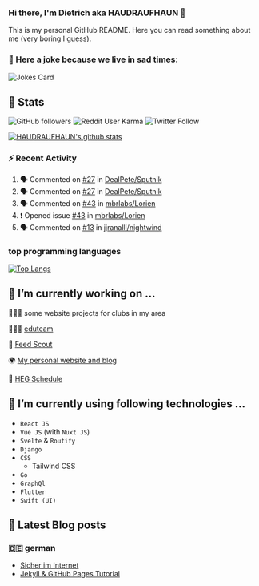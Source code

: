 ### Hi there, I'm Dietrich aka HAUDRAUFHAUN 👋

This is my personal GitHub README. Here you can read something about me (very boring I guess).

### 🤡 Here a joke because we live in sad times:
![Jokes Card](https://readme-jokes.vercel.app/api)

## :rocket: Stats

 ![GitHub followers](https://img.shields.io/github/followers/HAUDRAUFHAUN?label=GitHub-Followers&logo=GitHub&style=for-the-badge) ![Reddit User Karma](https://img.shields.io/reddit/user-karma/combined/haudraufhaun?logo=reddit&style=for-the-badge) ![Twitter Follow](https://img.shields.io/twitter/follow/haudraufhaun1?color=%231da1f2&logo=twitter&logoColor=%231da1f2&style=for-the-badge)
  
[![HAUDRAUFHAUN's github stats](https://github-readme-stats.vercel.app/api?username=HAUDRAUFHAUN&show_icons=true&theme=dracula&hide_border=true)](https://github.com/anuraghazra/github-readme-stats)

### ⚡ Recent Activity

<!--START_SECTION:activity-->
1. 🗣 Commented on [#27](https://github.com/DealPete/Sputnik/issues/27) in [DealPete/Sputnik](https://github.com/DealPete/Sputnik)
2. 🗣 Commented on [#27](https://github.com/DealPete/Sputnik/issues/27) in [DealPete/Sputnik](https://github.com/DealPete/Sputnik)
3. 🗣 Commented on [#43](https://github.com/mbrlabs/Lorien/issues/43) in [mbrlabs/Lorien](https://github.com/mbrlabs/Lorien)
4. ❗️ Opened issue [#43](https://github.com/mbrlabs/Lorien/issues/43) in [mbrlabs/Lorien](https://github.com/mbrlabs/Lorien)
5. 🗣 Commented on [#13](https://github.com/jjranalli/nightwind/issues/13) in [jjranalli/nightwind](https://github.com/jjranalli/nightwind)
<!--END_SECTION:activity-->

### top programming languages
[![Top Langs](https://github-readme-stats.vercel.app/api/top-langs/?username=HAUDRAUFHAUN&theme=dracula&hide_border=true)](https://github.com/anuraghazra/github-readme-stats)

## 🔭 I’m currently working on ...

👨🏻‍💼 some website projects for clubs in my area

👨🏻‍🏫 <a href="https://github.com/HAUDRAUFHAUN/eduteam">eduteam</a>

📰 [Feed Scout](https://github.com/HAUDRAUFHAUN/feed-scout)

🌍 <a href="https://haudraufhauns.vercel.app/">My personal website and blog</a>

🏫 [HEG Schedule](https://github.com/HAUDRAUFHAUN/HEG-Schedule)


## 🌱 I’m currently using following technologies ...

- `React JS` 
- `Vue JS` (with `Nuxt JS`)
- `Svelte` & `Routify`
- `Django`
- `CSS`
  - Tailwind CSS
- `Go`
- `GraphQl`
- `Flutter`
- `Swift (UI)`

## 📕 Latest Blog posts 

### 🇩🇪 german

<!-- BLOG-POST-LIST:START -->
- [Sicher im Internet](https://haudraufhauns.vercel.app/blog/sicher-im-internet)
- [Jekyll &amp; GitHub Pages Tutorial](https://haudraufhauns.vercel.app/blog/jekyll-tutorial/)

